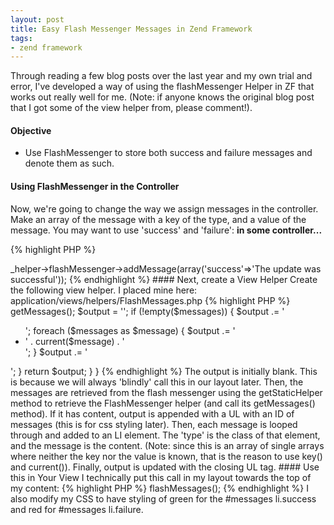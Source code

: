 ```yaml
---
layout: post
title: Easy Flash Messenger Messages in Zend Framework
tags:
- zend framework
---
```


Through reading a few blog posts over the last year and my own trial and error, I've developed a way of using the flashMessenger Helper in ZF that works out really well for me.  (Note: if anyone knows the original blog post that I got some of the view helper from, please comment!).



#### Objective






  * Use FlashMessenger to store both success and failure messages and denote them as such.





#### Using FlashMessenger in the Controller


Now, we're going to change the way we assign messages in the controller.  Make an array of the message with a key of the type, and a value of the message.  You may want to use 'success' and 'failure':
**in some controller...**

    
{% highlight PHP %}
<?php
$this->_helper->flashMessenger->addMessage(array('success'=>'The update was successful'));
{% endhighlight %}    





#### Next, create a View Helper


Create the following view helper. I placed mine here: application/views/helpers/FlashMessages.php

{% highlight PHP %}
<?php
class Zend_View_Helper_FlashMessages extends Zend_View_Helper_Abstract
{
    public function flashMessages()
    {
        $messages = Zend_Controller_Action_HelperBroker::getStaticHelper('FlashMessenger')->getMessages();
        $output = '';
        
        if (!empty($messages)) {
            $output .= '<ul id="messages">';
            foreach ($messages as $message) {
                $output .= '<li class="' . key($message) . '">' . current($message) . '</li>';
            }
            $output .= '</ul>';
        }
        
        return $output;
    }
}
{% endhighlight %}    
    



The output is initially blank.  This is because we will always 'blindly' call this in our layout later.  Then, the messages are retrieved from the flash messenger using the getStaticHelper method to retrieve the FlashMessenger helper (and call its getMessages() method).  If it has content, output is appended with a UL with an ID of messages (this is for css styling later).  Then, each message is looped through and added to an LI element.  The 'type' is the class of that element, and the message is the content.  (Note: since this is an array of single arrays where neither the key nor the value is known, that is the reason to use key() and current()).  Finally, output is updated with the closing UL tag.



#### Use this in Your View


I technically put this call in my layout towards the top of my content:

{% highlight PHP %}
<?php
echo $this->flashMessages();
{% endhighlight %}    
    



I also modify my CSS to have styling of green for the #messages li.success and red for #messages li.failure.
